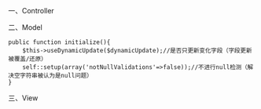 一、Controller


二、Model

    public function initialize(){
        $this->useDynamicUpdate($dynamicUpdate);//是否只更新变化字段（字段更新被覆盖/还原）
        self::setup(array('notNullValidations'=>false));//不进行null检测（解决空字符串被认为是null问题）
    }
三、View
